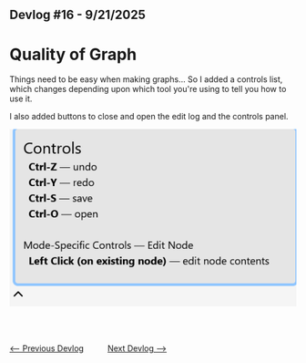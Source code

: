 ## Devlog #16 - 9/21/2025
# Quality of Graph

Things need to be easy when making graphs... So I added a controls list, which changes depending upon which tool you're using to tell you how to use it.

I also added buttons to close and open the edit log and the controls panel.

![Controls](img/devlog_16_controls.png)

<br>
<br>

[<-- Previous Devlog](DEVLOG_15.md)   [Next Devlog -->](DEVLOG_17.md)